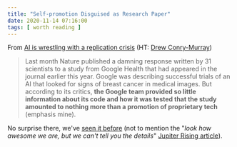 ```yaml
---
title: "Self-promotion Disguised as Research Paper"
date: 2020-11-14 07:16:00
tags: [ worth reading ]
---
```

From [AI is wrestling with a replication crisis](https://www.technologyreview.com/2020/11/12/1011944/artificial-intelligence-replication-crisis-science-big-tech-google-deepmind-facebook-openai/) (HT: [Drew Conry-Murray](https://www.linkedin.com/in/andrewconrymurray/))

> Last month Nature published a damning response written by 31 scientists to a study from Google Health that had appeared in the journal earlier this year. Google was describing successful trials of an AI that looked for signs of breast cancer in medical images. But according to its critics, **the Google team provided so little information about its code and how it was tested that the study amounted to nothing more than a promotion of proprietary tech** (emphasis mine).

No surprise there, we've [seen it before](/2018/03/before-commenting-on-someone-mentioning/) (not to mention the "_look how awesome we are, but we can't tell you the details_" [Jupiter Rising article](https://research.google/pubs/pub43837/)).
